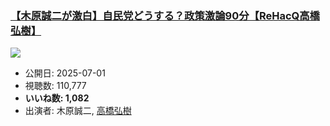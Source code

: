 ### [【木原誠二が激白】自民党どうする？政策激論90分【ReHacQ高橋弘樹】](https://www.youtube.com/watch?v=u_maBSrao10)
[![](https://img.youtube.com/vi/u_maBSrao10/sddefault.jpg)](https://www.youtube.com/watch?v=u_maBSrao10)
-   公開日: 2025-07-01
-   視聴数: 110,777
-   **いいね数: 1,082**
-   出演者: 木原誠二, [高橋弘樹](/rehacq_fan/people/高橋弘樹 "wikilink")
